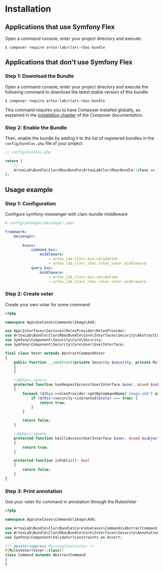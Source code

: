 Installation
============

Applications that use Symfony Flex
----------------------------------

Open a command console, enter your project directory and execute:

```console
$ composer require artox-lab/clarc-rbac-bundle
```

Applications that don't use Symfony Flex
----------------------------------------

### Step 1: Download the Bundle

Open a command console, enter your project directory and execute the
following command to download the latest stable version of this bundle:

```console
$ composer require artox-lab/clarc-rbac-bundle
```

This command requires you to have Composer installed globally, as explained
in the [installation chapter](https://getcomposer.org/doc/00-intro.md)
of the Composer documentation.

### Step 2: Enable the Bundle

Then, enable the bundle by adding it to the list of registered bundles
in the `config/bundles.php` file of your project:

```php
// config/bundles.php

return [
    // ...
    ArtoxLab\Bundle\ClarcRbacBundle\ArtoxLabClarcRbacBundle::class => ['all' => true],
];
```

Usage example
----------------------------------------
### Step 1: Configuration

Configure symfony messenger with clarc-bundle middleware

```yaml
# config/packages/messenger.yaml

framework:
    messenger:
    
        buses:
            command.bus:
                middleware:
                    - artox_lab_clarc.bus.validation
                    - artox_lab_clarc_rbac.rules_voter_middleware
            query.bus:
                middleware:
                    - artox_lab_clarc.bus.validation
                    - artox_lab_clarc_rbac.rules_voter_middleware
```

### Step 2: Create voter

Create your own voter for some command

```php
<?php

namespace App\UseCases\Commands\Image\Add;

use App\Interfaces\Services\RolesProvider\RolesProvider;
use ArtoxLab\Bundle\ClarcRbacBundle\Core\Interfaces\Security\AbstractCommandVoter;
use Symfony\Component\Security\Core\Security;
use Symfony\Component\Security\Core\User\UserInterface;

final class Voter extends AbstractCommandVoter
{
    public function __construct(private Security $security, private RolesProvider $rolesProvider)
    {
    }

    //@phpcs:ignore
    protected function hasRequestAccess(UserInterface $user, mixed $subject): bool
    {
        foreach ($this->rolesProvider->getByCommandName('image.add') as $role) {
            if ($this->security->isGranted($role) === true) {
                return true;
            }
        }

        return false;
    }

    //@phpcs:ignore
    protected function hasCliAccess(UserInterface $user, mixed $subject): bool
    {
        return true;
    }

    protected function isPublic(): bool
    {
        return false;
    }
}
```
### Step 3: Print annotation

Use your voter for command in annotation through the RulesVoter
```php
<?php

namespace App\UseCases\Commands\Image\Add;

use ArtoxLab\Bundle\ClarcBundle\Core\UseCases\Commands\AbstractCommand;
use ArtoxLab\Bundle\ClarcRbacBundle\Core\Interfaces\Security\Annotation\RulesVoter;
use Symfony\Component\Validator\Constraints as Assert;

/** @psalm-suppress MissingConstructor */
#[RulesVoter(Voter::class)]
class Command extends AbstractCommand
{
}
```